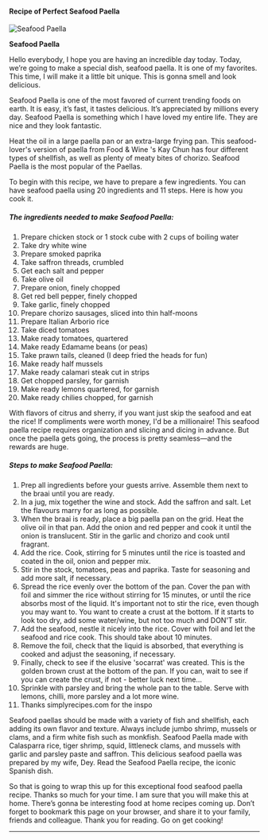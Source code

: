             

#### Recipe of Perfect Seafood Paella

![Seafood Paella](https://img-global.cpcdn.com/recipes/994051fdc75a2810/751x532cq70/seafood-paella-recipe-main-photo.jpg)

**Seafood Paella**

Hello everybody, I hope you are having an incredible day today. Today, we’re going to make a special dish, seafood paella. It is one of my favorites. This time, I will make it a little bit unique. This is gonna smell and look delicious.

Seafood Paella is one of the most favored of current trending foods on earth. It is easy, it’s fast, it tastes delicious. It’s appreciated by millions every day. Seafood Paella is something which I have loved my entire life. They are nice and they look fantastic.

Heat the oil in a large paella pan or an extra-large frying pan. This seafood-lover's version of paella from Food & Wine 's Kay Chun has four different types of shellfish, as well as plenty of meaty bites of chorizo. Seafood Paella is the most popular of the Paellas.

To begin with this recipe, we have to prepare a few ingredients. You can have seafood paella using 20 ingredients and 11 steps. Here is how you cook it.

##### The ingredients needed to make Seafood Paella:

1.  Prepare chicken stock or 1 stock cube with 2 cups of boiling water
2.  Take dry white wine
3.  Prepare smoked paprika
4.  Take saffron threads, crumbled
5.  Get each salt and pepper
6.  Take olive oil
7.  Prepare onion, finely chopped
8.  Get red bell pepper, finely chopped
9.  Take garlic, finely chopped
10.  Prepare chorizo sausages, sliced into thin half-moons
11.  Prepare Italian Arborio rice
12.  Take diced tomatoes
13.  Make ready tomatoes, quartered
14.  Make ready Edamame beans (or peas)
15.  Take prawn tails, cleaned (I deep fried the heads for fun)
16.  Make ready half mussels
17.  Make ready calamari steak cut in strips
18.  Get chopped parsley, for garnish
19.  Make ready lemons quartered, for garnish
20.  Make ready chilies chopped, for garnish

With flavors of citrus and sherry, if you want just skip the seafood and eat the rice! If compliments were worth money, I'd be a millionaire! This seafood paella recipe requires organization and slicing and dicing in advance. But once the paella gets going, the process is pretty seamless—and the rewards are huge.

##### Steps to make Seafood Paella:

1.  Prep all ingredients before your guests arrive. Assemble them next to the braai until you are ready.
2.  In a jug, mix together the wine and stock. Add the saffron and salt. Let the flavours marry for as long as possible.
3.  When the braai is ready, place a big paella pan on the grid. Heat the olive oil in that pan. Add the onion and red pepper and cook it until the onion is translucent. Stir in the garlic and chorizo and cook until fragrant.
4.  Add the rice. Cook, stirring for 5 minutes until the rice is toasted and coated in the oil, onion and pepper mix.
5.  Stir in the stock, tomatoes, peas and paprika. Taste for seasoning and add more salt, if necessary.
6.  Spread the rice evenly over the bottom of the pan. Cover the pan with foil and simmer the rice without stirring for 15 minutes, or until the rice absorbs most of the liquid. It's important not to stir the rice, even though you may want to. You want to create a crust at the bottom. If it starts to look too dry, add some water/wine, but not too much and DON'T stir.
7.  Add the seafood, nestle it nicely into the rice. Cover with foil and let the seafood and rice cook. This should take about 10 minutes.
8.  Remove the foil, check that the liquid is absorbed, that everything is cooked and adjust the seasoning, if necessary.
9.  Finally, check to see if the elusive 'socarrat' was created. This is the golden brown crust at the bottom of the pan. If you can, wait to see if you can create the crust, if not - better luck next time…
10.  Sprinkle with parsley and bring the whole pan to the table. Serve with lemons, chilli, more parsley and a lot more wine.
11.  Thanks simplyrecipes.com for the inspo

Seafood paellas should be made with a variety of fish and shellfish, each adding its own flavor and texture. Always include jumbo shrimp, mussels or clams, and a firm white fish such as monkfish. Seafood Paella made with Calasparra rice, tiger shrimp, squid, littleneck clams, and mussels with garlic and parsley paste and saffron. This delicious seafood paella was prepared by my wife, Dey. Read the Seafood Paella recipe, the iconic Spanish dish.

So that is going to wrap this up for this exceptional food seafood paella recipe. Thanks so much for your time. I am sure that you will make this at home. There’s gonna be interesting food at home recipes coming up. Don’t forget to bookmark this page on your browser, and share it to your family, friends and colleague. Thank you for reading. Go on get cooking!

* * *